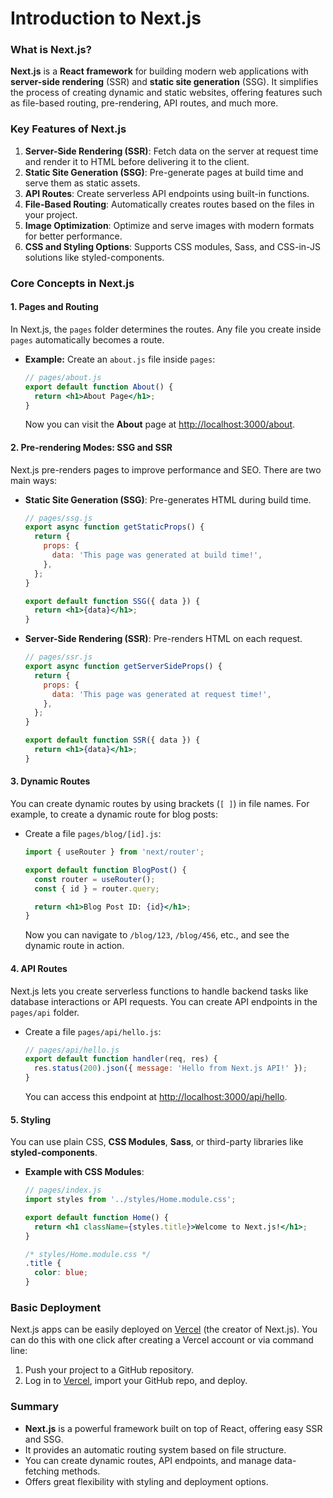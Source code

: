 # Introduction to Next.js 

### What is Next.js?

**Next.js** is a **React framework** for building modern web applications with **server-side rendering** (SSR) and **static site generation** (SSG). It simplifies the process of creating dynamic and static websites, offering features such as file-based routing, pre-rendering, API routes, and much more.

### Key Features of Next.js

1. **Server-Side Rendering (SSR)**: Fetch data on the server at request time and render it to HTML before delivering it to the client.
2. **Static Site Generation (SSG)**: Pre-generate pages at build time and serve them as static assets.
3. **API Routes**: Create serverless API endpoints using built-in functions.
4. **File-Based Routing**: Automatically creates routes based on the files in your project.
5. **Image Optimization**: Optimize and serve images with modern formats for better performance.
6. **CSS and Styling Options**: Supports CSS modules, Sass, and CSS-in-JS solutions like styled-components.

### Core Concepts in Next.js

#### 1. **Pages and Routing**

In Next.js, the `pages` folder determines the routes. Any file you create inside `pages` automatically becomes a route.

- **Example:** Create an `about.js` file inside `pages`:

  ```jsx
  // pages/about.js
  export default function About() {
    return <h1>About Page</h1>;
  }
  ```

  Now you can visit the **About** page at [http://localhost:3000/about](http://localhost:3000/about).

#### 2. **Pre-rendering Modes: SSG and SSR**

Next.js pre-renders pages to improve performance and SEO. There are two main ways:

- **Static Site Generation (SSG)**: Pre-generates HTML during build time.
  
  ```jsx
  // pages/ssg.js
  export async function getStaticProps() {
    return {
      props: {
        data: 'This page was generated at build time!',
      },
    };
  }

  export default function SSG({ data }) {
    return <h1>{data}</h1>;
  }
  ```

- **Server-Side Rendering (SSR)**: Pre-renders HTML on each request.

  ```jsx
  // pages/ssr.js
  export async function getServerSideProps() {
    return {
      props: {
        data: 'This page was generated at request time!',
      },
    };
  }

  export default function SSR({ data }) {
    return <h1>{data}</h1>;
  }
  ```

#### 3. **Dynamic Routes**

You can create dynamic routes by using brackets (`[ ]`) in file names. For example, to create a dynamic route for blog posts:

- Create a file `pages/blog/[id].js`:

  ```jsx
  import { useRouter } from 'next/router';

  export default function BlogPost() {
    const router = useRouter();
    const { id } = router.query;

    return <h1>Blog Post ID: {id}</h1>;
  }
  ```

  Now you can navigate to `/blog/123`, `/blog/456`, etc., and see the dynamic route in action.

#### 4. **API Routes**

Next.js lets you create serverless functions to handle backend tasks like database interactions or API requests. You can create API endpoints in the `pages/api` folder.

- Create a file `pages/api/hello.js`:

  ```js
  // pages/api/hello.js
  export default function handler(req, res) {
    res.status(200).json({ message: 'Hello from Next.js API!' });
  }
  ```

  You can access this endpoint at [http://localhost:3000/api/hello](http://localhost:3000/api/hello).

#### 5. **Styling**

You can use plain CSS, **CSS Modules**, **Sass**, or third-party libraries like **styled-components**.

- **Example with CSS Modules**:

  ```jsx
  // pages/index.js
  import styles from '../styles/Home.module.css';

  export default function Home() {
    return <h1 className={styles.title}>Welcome to Next.js!</h1>;
  }
  ```

  ```css
  /* styles/Home.module.css */
  .title {
    color: blue;
  }
  ```

### Basic Deployment

Next.js apps can be easily deployed on [Vercel](https://vercel.com/) (the creator of Next.js). You can do this with one click after creating a Vercel account or via command line:

1. Push your project to a GitHub repository.
2. Log in to [Vercel](https://vercel.com/), import your GitHub repo, and deploy.

### Summary

- **Next.js** is a powerful framework built on top of React, offering easy SSR and SSG.
- It provides an automatic routing system based on file structure.
- You can create dynamic routes, API endpoints, and manage data-fetching methods.
- Offers great flexibility with styling and deployment options.
